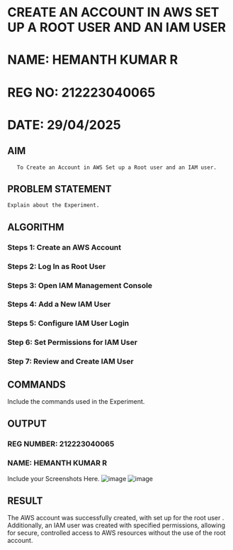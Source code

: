  # CREATE AN  ACCOUNT IN AWS SET UP A ROOT USER AND AN IAM USER 
 # NAME: HEMANTH KUMAR R
 # REG NO: 212223040065
 # DATE: 29/04/2025
  ## AIM
       To Create an Account in AWS Set up a Root user and an IAM user.
## PROBLEM STATEMENT
    Explain about the Experiment.

## ALGORITHM
 ### Steps 1: Create an AWS Account
 ### Steps 2: Log In as Root User
 ### Steps 3: Open IAM Management Console
 ### Steps 4: Add a New IAM User
 ### Steps 5: Configure IAM User Login
 ### Step 6: Set Permissions for IAM User
 ### Step 7: Review and Create IAM User
 ## COMMANDS
Include the commands used in the Experiment.

## OUTPUT
### REG NUMBER: 212223040065
### NAME: HEMANTH KUMAR R
 
 Include your Screenshots Here.
 ![image](https://github.com/user-attachments/assets/ff171722-d1bf-4004-9959-51d3eced15a3)
 ![image](https://github.com/user-attachments/assets/ae680420-5cd2-42be-8736-34afb8cdbbf6)


## RESULT
The AWS account was successfully created, with set up for the root user . Additionally, an IAM user was created with specified permissions, allowing for secure, controlled access to AWS resources without the use of the root account.


 

  


